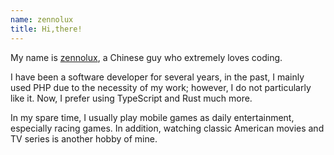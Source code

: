 ```yaml
---
name: zennolux
title: Hi,there!
---
```


My name is [zennolux](https://zennolux.us.kg), a Chinese guy who extremely loves coding. 

I have been a software developer for several years, in the past, I mainly used PHP due to the necessity of my work; however, I do not particularly like it. Now, I prefer using TypeScript and Rust much more.

In my spare time, I usually play mobile games as daily entertainment, especially racing games. In addition, watching classic American movies and TV series is another hobby of mine.
